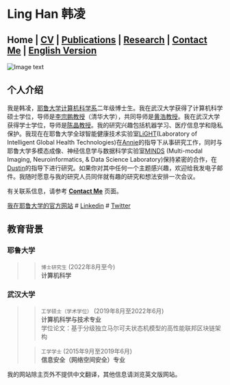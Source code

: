 # Ling Han 韩凌
## Home  |  [CV](https://www.linghan.me/CV)  |   [Publications](https://scholar.google.com/citations?user=SLMRZTUAAAAJ&hl=zh-CN)  |  [Research](https://www.linghan.me/research)  |   [Contact Me](https://www.linghan.me/CM)  |  [English Version](https://www.linghan.me/)
![Image text](https://media.licdn.com/dms/image/D4E03AQEfx63xPlLxXQ/profile-displayphoto-shrink_100_100/0/1707767831084?e=1720656000&v=beta&t=mrn24LJqFSGUaguZ6uVTlMfAaDWsB2LsS57-bNayKG8)

## 个人介绍
我是韩凌，[耶鲁大学计算机科学系](https://cpsc.yale.edu)二年级博士生。我在武汉大学获得了计算机科学硕士学位，导师是[李宗鹏教授](https://scholar.google.com/citations?user=UnsBY_AAAAAJ&hl=en)（清华大学），共同导师是[黄浩教授](http://cs.whu.edu.cn/info/1019/2467.htm#)。我在武汉大学获得学士学位，导师是[陈晶教授](https://cse.whu.edu.cn/info/1272/3389.htm)。我的研究兴趣包括机器学习、医疗信息学和隐私保护。我现在在耶鲁大学全球智能健康技术实验室[LiGHT](https://www.yale-light.org)(Laboratory of Intelligent Global Health Technologies)在[Annie](https://medicine.yale.edu/profile/mary-anne-hartley/)的指导下从事研究工作，同时与耶鲁大学多模态成像、神经信息学与数据科学实验室[MINDS](https://medicine.yale.edu/lab/scheinost/) (Multi-modal Imaging, Neuroinformatics, & Data Science Laboratory)保持紧密的合作，在[Dustin](https://medicine.yale.edu/profile/dustin-scheinost/)的指导下进行研究。如果你对其中任何一个主题感兴趣，欢迎给我发电子邮件。我随时愿意与我的研究人员同伴就有趣的研究和想法安排一次会议。<br>

有关联系信息，请参考 **[Contact Me](https://www.linghan.me/CM)** 页面。


[我在耶鲁大学的官方网站](https://cpsc.yale.edu/people/ling-han) # 
[Linkedin](https://www.linkedin.com/in/ling-han-brian) # 
[Twitter](https://twitter.com/BRIANHANL)<br>

## 教育背景
### 耶鲁大学
>> `博士研究生` (2022年8月至今) <br>
>> **计算机科学**

### 武汉大学
>> `工学硕士（学术学位）` (2019年8月至2022年6月) <br>
>> **计算机科学与技术专业**<br>
>> 学位论文：基于分级独立马尔可夫状态机模型的高性能联邦区块链架构
>
>> `工学学士` (2015年9月至2019年6月) <br>
>> **信息安全（网络空间安全）专业**

我的网站除主页外不提供中文翻译，其他信息请浏览英文版网站。
